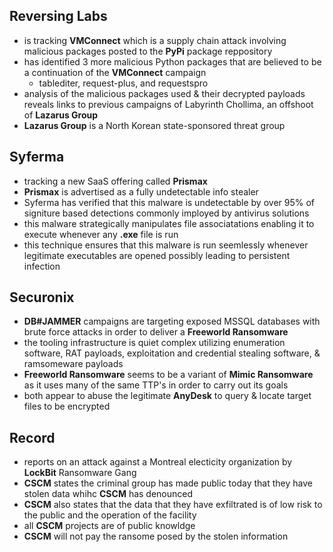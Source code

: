 ## Reversing Labs
* is tracking **VMConnect** which is a supply chain attack involving malicious packages posted to the **PyPi** package reppository
* has identified 3 more malicious Python packages that are believed to be a continuation of the **VMConnect** campaign
  - tablediter, request-plus, and requestspro
* analysis of the malicious packages used & their decrypted payloads reveals links to previous campaigns of Labyrinth Chollima, an offshoot of **Lazarus Group**
* **Lazarus Group** is a North Korean state-sponsored threat group

## Syferma
* tracking a new SaaS offering called **Prismax**
* **Prismax** is advertised as a fully undetectable info stealer
* Syferma has verified that this malware is undetectable by over 95% of signiture based detections commonly imployed by antivirus solutions
* this malware strategically manipulates file associatations enabling it to execute whenever any **.exe** file is run
* this technique ensures that this malware is run seemlessly whenever legitimate executables are opened possibly leading to persistent infection

## Securonix
* **DB#JAMMER** campaigns are targeting exposed MSSQL databases with brute force attacks in order to deliver a **Freeworld Ransomware**
* the tooling infrastructure is quiet complex utilizing enumeration software, RAT payloads, exploitation and credential stealing software, & ramsomeware payloads
* **Freeworld Ransomware** seems to be a variant of **Mimic Ransomware** as it uses many of the same TTP's in order to carry out its goals
* both appear to abuse the legitimate **AnyDesk** to query & locate target files to be encrypted

## Record
* reports on an attack against a Montreal electicity organization by **LockBit** Ransomware Gang
* **CSCM** states the criminal group has made public today that they have stolen data whihc **CSCM** has denounced
* **CSCM** also states that the data that they have exfiltrated is of low risk to the public and the operation of the facility
* all **CSCM** projects are of public knowldge
* **CSCM** will not pay the ransome posed by the stolen information

##  























